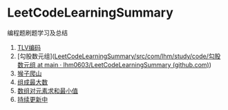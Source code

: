 # LeetCodeLearningSummary
编程题刷题学习及总结

1. [TLV编码](https://github.com/lhm0603/LeetCodeLearningSummary/tree/main/src/com/lhm/study/code/TLV编码)
2. [勾股数元组]([LeetCodeLearningSummary/src/com/lhm/study/code/勾股数元组 at main · lhm0603/LeetCodeLearningSummary (github.com)](https://github.com/lhm0603/LeetCodeLearningSummary/tree/main/src/com/lhm/study/code/勾股数元组))
3. [猴子爬山](https://github.com/lhm0603/LeetCodeLearningSummary/tree/main/src/com/lhm/study/code/猴子爬山)
4. [组成最大数](https://github.com/lhm0603/LeetCodeLearningSummary/tree/main/src/com/lhm/study/code/组成最大数)
5. [数组对元素求和最小值](https://github.com/lhm0603/LeetCodeLearningSummary/tree/main/src/com/lhm/study/code/数组对元素求和最小值)
6. [持续更新中](https://github.com/lhm0603/LeetCodeLearningSummary/tree/main/src/com/lhm/study/code)